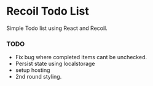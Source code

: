 # Recoil Todo List

Simple Todo list using React and Recoil.

### TODO

- Fix bug where completed items cant be unchecked.
- Persist state using localstorage
- setup hosting
- 2nd round styling.